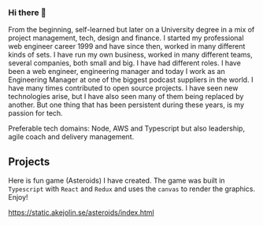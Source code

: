 ### Hi there 👋

From the beginning, self-learned but later on a University degree in a mix of project management, tech, design and finance. I started my professional web engineer career 1999 and have since then, worked in many different kinds of sets. I have run my own business, worked in many different teams, several companies, both small and big. I have had different roles. I have been a web engineer, engineering manager and today I work as an Engineering Manager at one of the biggest podcast suppliers in the world.
I have many times contributed to open source projects. I have seen new technologies arise, but I have also seen many of them being replaced by another. But one thing that has been persistent during these years, is my passion for tech.

Preferable tech domains: Node, AWS and Typescript but also leadership, agile coach and delivery management.


## Projects

Here is fun game (Asteroids) I have created. The game was built in `Typescript` with `React` and `Redux` and uses the `canvas` to render the graphics. Enjoy!

https://static.akejolin.se/asteroids/index.html 
